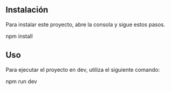 ## Instalación

Para instalar este proyecto, abre la consola y sigue estos pasos.

npm install

## Uso

Para ejecutar el proyecto en dev, utiliza el siguiente comando:

npm run dev
